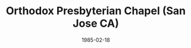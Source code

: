 ---
date: &id001 1985-02-18
end_date: null
location:
  address: null
  city: San Jose
  state: CA
minister:
- end: 1990-07-01
  name: Jonathan Male
  start: 1985-02-18
  type: Pastor
ministers:
- Jonathan Male
name: Orthodox Presbyterian Chapel
names: null
origination_date: *id001
raw_data: "AR  San Jose\nOrthodox Presbyterian Chapel  (February 18, 1985\u2013 July\
  \ 1, 1990)\n(merged with Covenant Orthodox Presbyterian Church, July 1, 1990)\n\
  Pastor: Jonathan Male, 1985\u201390"
received_from: null
states:
- CA
status:
  active: false
  end_date: null
  reason: null
  received_from: null
  withdrawal_to: null
title: Orthodox Presbyterian Chapel (San Jose CA)
year_established:
- 1985

---